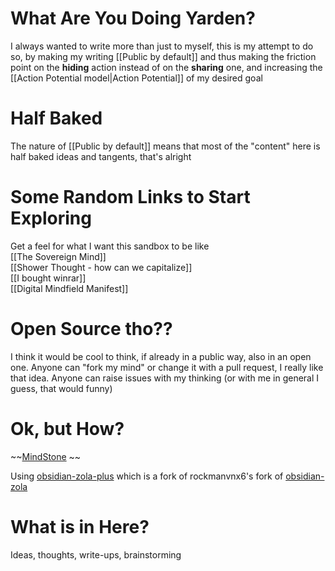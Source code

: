 # What Are You Doing Yarden?
I always wanted to write more than just to myself, this is my attempt to do so, by making my writing [[Public by default]] and thus making the friction point on the **hiding** action instead of on the **sharing** one, and increasing the [[Action Potential model|Action Potential]] of my desired goal

# Half Baked
The nature of [[Public by default]] means that most of the "content" here is half baked ideas and tangents, that's alright

# Some Random Links to Start Exploring
Get a feel for what I want this sandbox to be like  
[[The Sovereign Mind]]  
[[Shower Thought - how can we capitalize]]  
[[I bought winrar]]  
[[Digital Mindfield Manifest]]  
# Open Source tho??
I think it would be cool to think, if already in a public way, also in an open one. Anyone can "fork my mind" or change it with a pull request, I really like that idea. Anyone can raise issues with my thinking (or with me in general I guess, that would funny)

# Ok, but How?
~~[MindStone](https://mindstone.tuancao.me/) ~~  

Using [obsidian-zola-plus](github.com/Yarden-zmr/obsidian-zola-plus) which is a fork of rockmanvnx6's fork of [obsidian-zola](https://github.com/ppeetteerrs/obsidian-zola)

# What is in Here?
Ideas, thoughts, write-ups, brainstorming
